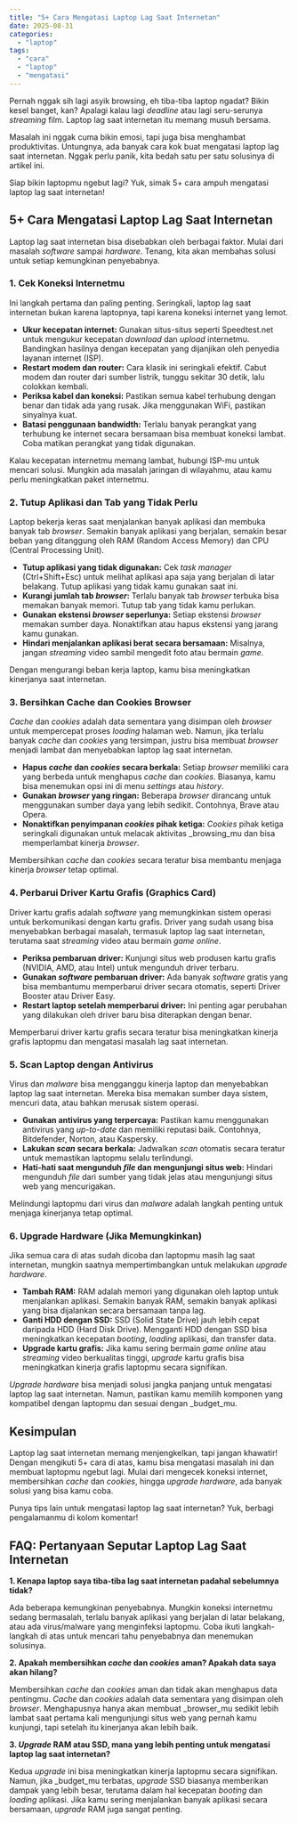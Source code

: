 ```yaml
---
title: "5+ Cara Mengatasi Laptop Lag Saat Internetan"
date: 2025-08-31
categories: 
  - "laptop"
tags: 
  - "cara"
  - "laptop"
  - "mengatasi"
---
```


Pernah nggak sih lagi asyik browsing, eh tiba-tiba laptop ngadat? Bikin kesel banget, kan? Apalagi kalau lagi _deadline_ atau lagi seru-serunya _streaming_ film. Laptop lag saat internetan itu memang musuh bersama.

Masalah ini nggak cuma bikin emosi, tapi juga bisa menghambat produktivitas. Untungnya, ada banyak cara kok buat mengatasi laptop lag saat internetan. Nggak perlu panik, kita bedah satu per satu solusinya di artikel ini.

Siap bikin laptopmu ngebut lagi? Yuk, simak 5+ cara ampuh mengatasi laptop lag saat internetan!

## 5+ Cara Mengatasi Laptop Lag Saat Internetan

Laptop lag saat internetan bisa disebabkan oleh berbagai faktor. Mulai dari masalah _software_ sampai _hardware_. Tenang, kita akan membahas solusi untuk setiap kemungkinan penyebabnya.

### 1\. Cek Koneksi Internetmu

Ini langkah pertama dan paling penting. Seringkali, laptop lag saat internetan bukan karena laptopnya, tapi karena koneksi internet yang lemot.

- **Ukur kecepatan internet:** Gunakan situs-situs seperti Speedtest.net untuk mengukur kecepatan _download_ dan _upload_ internetmu. Bandingkan hasilnya dengan kecepatan yang dijanjikan oleh penyedia layanan internet (ISP).
- **Restart modem dan router:** Cara klasik ini seringkali efektif. Cabut modem dan router dari sumber listrik, tunggu sekitar 30 detik, lalu colokkan kembali.
- **Periksa kabel dan koneksi:** Pastikan semua kabel terhubung dengan benar dan tidak ada yang rusak. Jika menggunakan WiFi, pastikan sinyalnya kuat.
- **Batasi penggunaan bandwidth:** Terlalu banyak perangkat yang terhubung ke internet secara bersamaan bisa membuat koneksi lambat. Coba matikan perangkat yang tidak digunakan.

Kalau kecepatan internetmu memang lambat, hubungi ISP-mu untuk mencari solusi. Mungkin ada masalah jaringan di wilayahmu, atau kamu perlu meningkatkan paket internetmu.

### 2\. Tutup Aplikasi dan Tab yang Tidak Perlu

Laptop bekerja keras saat menjalankan banyak aplikasi dan membuka banyak tab _browser_. Semakin banyak aplikasi yang berjalan, semakin besar beban yang ditanggung oleh RAM (Random Access Memory) dan CPU (Central Processing Unit).

- **Tutup aplikasi yang tidak digunakan:** Cek _task manager_ (Ctrl+Shift+Esc) untuk melihat aplikasi apa saja yang berjalan di latar belakang. Tutup aplikasi yang tidak kamu gunakan saat ini.
- **Kurangi jumlah tab _browser_:** Terlalu banyak tab _browser_ terbuka bisa memakan banyak memori. Tutup tab yang tidak kamu perlukan.
- **Gunakan ekstensi _browser_ seperlunya:** Setiap ekstensi _browser_ memakan sumber daya. Nonaktifkan atau hapus ekstensi yang jarang kamu gunakan.
- **Hindari menjalankan aplikasi berat secara bersamaan:** Misalnya, jangan _streaming_ video sambil mengedit foto atau bermain _game_.

Dengan mengurangi beban kerja laptop, kamu bisa meningkatkan kinerjanya saat internetan.

### 3\. Bersihkan Cache dan Cookies Browser

_Cache_ dan _cookies_ adalah data sementara yang disimpan oleh _browser_ untuk mempercepat proses _loading_ halaman web. Namun, jika terlalu banyak _cache_ dan _cookies_ yang tersimpan, justru bisa membuat _browser_ menjadi lambat dan menyebabkan laptop lag saat internetan.

- **Hapus _cache_ dan _cookies_ secara berkala:** Setiap _browser_ memiliki cara yang berbeda untuk menghapus _cache_ dan _cookies_. Biasanya, kamu bisa menemukan opsi ini di menu _settings_ atau _history_.
- **Gunakan _browser_ yang ringan:** Beberapa _browser_ dirancang untuk menggunakan sumber daya yang lebih sedikit. Contohnya, Brave atau Opera.
- **Nonaktifkan penyimpanan _cookies_ pihak ketiga:** _Cookies_ pihak ketiga seringkali digunakan untuk melacak aktivitas _browsing_mu dan bisa memperlambat kinerja _browser_.

Membersihkan _cache_ dan _cookies_ secara teratur bisa membantu menjaga kinerja _browser_ tetap optimal.

### 4\. Perbarui Driver Kartu Grafis (Graphics Card)

Driver kartu grafis adalah _software_ yang memungkinkan sistem operasi untuk berkomunikasi dengan kartu grafis. Driver yang sudah usang bisa menyebabkan berbagai masalah, termasuk laptop lag saat internetan, terutama saat _streaming_ video atau bermain _game online_.

- **Periksa pembaruan driver:** Kunjungi situs web produsen kartu grafis (NVIDIA, AMD, atau Intel) untuk mengunduh driver terbaru.
- **Gunakan _software_ pembaruan driver:** Ada banyak _software_ gratis yang bisa membantumu memperbarui driver secara otomatis, seperti Driver Booster atau Driver Easy.
- **Restart laptop setelah memperbarui driver:** Ini penting agar perubahan yang dilakukan oleh driver baru bisa diterapkan dengan benar.

Memperbarui driver kartu grafis secara teratur bisa meningkatkan kinerja grafis laptopmu dan mengatasi masalah lag saat internetan.

### 5\. Scan Laptop dengan Antivirus

Virus dan _malware_ bisa mengganggu kinerja laptop dan menyebabkan laptop lag saat internetan. Mereka bisa memakan sumber daya sistem, mencuri data, atau bahkan merusak sistem operasi.

- **Gunakan antivirus yang terpercaya:** Pastikan kamu menggunakan antivirus yang _up-to-date_ dan memiliki reputasi baik. Contohnya, Bitdefender, Norton, atau Kaspersky.
- **Lakukan _scan_ secara berkala:** Jadwalkan _scan_ otomatis secara teratur untuk memastikan laptopmu selalu terlindungi.
- **Hati-hati saat mengunduh _file_ dan mengunjungi situs web:** Hindari mengunduh _file_ dari sumber yang tidak jelas atau mengunjungi situs web yang mencurigakan.

Melindungi laptopmu dari virus dan _malware_ adalah langkah penting untuk menjaga kinerjanya tetap optimal.

### 6\. Upgrade Hardware (Jika Memungkinkan)

Jika semua cara di atas sudah dicoba dan laptopmu masih lag saat internetan, mungkin saatnya mempertimbangkan untuk melakukan _upgrade hardware_.

- **Tambah RAM:** RAM adalah memori yang digunakan oleh laptop untuk menjalankan aplikasi. Semakin banyak RAM, semakin banyak aplikasi yang bisa dijalankan secara bersamaan tanpa lag.
- **Ganti HDD dengan SSD:** SSD (Solid State Drive) jauh lebih cepat daripada HDD (Hard Disk Drive). Mengganti HDD dengan SSD bisa meningkatkan kecepatan _booting_, _loading_ aplikasi, dan transfer data.
- **Upgrade kartu grafis:** Jika kamu sering bermain _game online_ atau _streaming_ video berkualitas tinggi, _upgrade_ kartu grafis bisa meningkatkan kinerja grafis laptopmu secara signifikan.

_Upgrade hardware_ bisa menjadi solusi jangka panjang untuk mengatasi laptop lag saat internetan. Namun, pastikan kamu memilih komponen yang kompatibel dengan laptopmu dan sesuai dengan _budget_mu.

## Kesimpulan

Laptop lag saat internetan memang menjengkelkan, tapi jangan khawatir! Dengan mengikuti 5+ cara di atas, kamu bisa mengatasi masalah ini dan membuat laptopmu ngebut lagi. Mulai dari mengecek koneksi internet, membersihkan _cache_ dan _cookies_, hingga _upgrade hardware_, ada banyak solusi yang bisa kamu coba.

Punya tips lain untuk mengatasi laptop lag saat internetan? Yuk, berbagi pengalamanmu di kolom komentar!

## FAQ: Pertanyaan Seputar Laptop Lag Saat Internetan

**1\. Kenapa laptop saya tiba-tiba lag saat internetan padahal sebelumnya tidak?**

Ada beberapa kemungkinan penyebabnya. Mungkin koneksi internetmu sedang bermasalah, terlalu banyak aplikasi yang berjalan di latar belakang, atau ada virus/malware yang menginfeksi laptopmu. Coba ikuti langkah-langkah di atas untuk mencari tahu penyebabnya dan menemukan solusinya.

**2\. Apakah membersihkan _cache_ dan _cookies_ aman? Apakah data saya akan hilang?**

Membersihkan _cache_ dan _cookies_ aman dan tidak akan menghapus data pentingmu. _Cache_ dan _cookies_ adalah data sementara yang disimpan oleh _browser_. Menghapusnya hanya akan membuat _browser_mu sedikit lebih lambat saat pertama kali mengunjungi situs web yang pernah kamu kunjungi, tapi setelah itu kinerjanya akan lebih baik.

**3\. _Upgrade_ RAM atau SSD, mana yang lebih penting untuk mengatasi laptop lag saat internetan?**

Kedua _upgrade_ ini bisa meningkatkan kinerja laptopmu secara signifikan. Namun, jika _budget_mu terbatas, _upgrade_ SSD biasanya memberikan dampak yang lebih besar, terutama dalam hal kecepatan _booting_ dan _loading_ aplikasi. Jika kamu sering menjalankan banyak aplikasi secara bersamaan, _upgrade_ RAM juga sangat penting.
